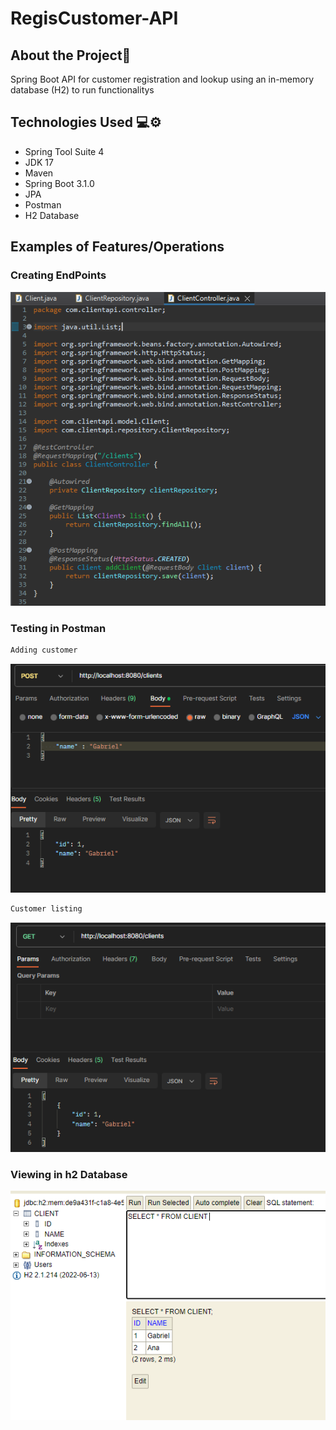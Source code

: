 # RegisCustomer-API

## About the Project📜
Spring Boot API for customer registration and lookup using an in-memory database (H2) to run functionalitys

## Technologies Used 💻⚙️
- Spring Tool Suite 4
- JDK 17
- Maven
- Spring Boot 3.1.0
- JPA
- Postman
- H2 Database

## Examples of Features/Operations
### Creating EndPoints
![image](RegisCustomer-API/assets/clientapi=endpoint.png)

### Testing in Postman
```bash
Adding customer
```
![image](RegisCustomer-API/assets/clientapi=addclient-post.png)
```bash
Customer listing
```
![image](RegisCustomer-API/assets/clientapi=findclient-get.png)

### Viewing in h2 Database
![image](RegisCustomer-API/assets/clientapi=h2database.png)
